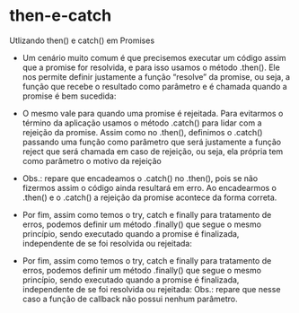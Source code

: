 # then-e-catch
Utlizando then() e catch() em Promises
- Um cenário muito comum é que precisemos executar um código assim que a promise for resolvida, e para isso usamos o método .then(). Ele nos permite definir justamente a função “resolve” da promise, ou seja, a função que recebe o resultado como parâmetro e é chamada quando a promise é bem sucedida:

- O mesmo vale para quando uma promise é rejeitada. Para evitarmos o término da aplicação usamos o método .catch() para lidar com a rejeição da promise. Assim como no .then(), definimos o .catch() passando uma função como parâmetro que será justamente a função reject que será chamada em caso de rejeição, ou seja, ela própria tem como parâmetro o motivo da rejeição

- Obs.: repare que encadeamos o .catch() no .then(), pois se não fizermos assim o código ainda resultará em erro. Ao encadearmos o .then() e o .catch() a rejeição da promise acontece da forma correta.

- Por fim, assim como temos o try, catch e finally para tratamento de erros, podemos definir um método .finally() que segue o mesmo princípio, sendo executado quando a promise é finalizada, independente de se foi resolvida ou rejeitada:
- Por fim, assim como temos o try, catch e finally para tratamento de erros, podemos definir um método .finally() que segue o mesmo princípio, sendo executado quando a promise é finalizada, independente de se foi resolvida ou rejeitada: Obs.: repare que nesse caso a função de callback não possui nenhum parâmetro.
